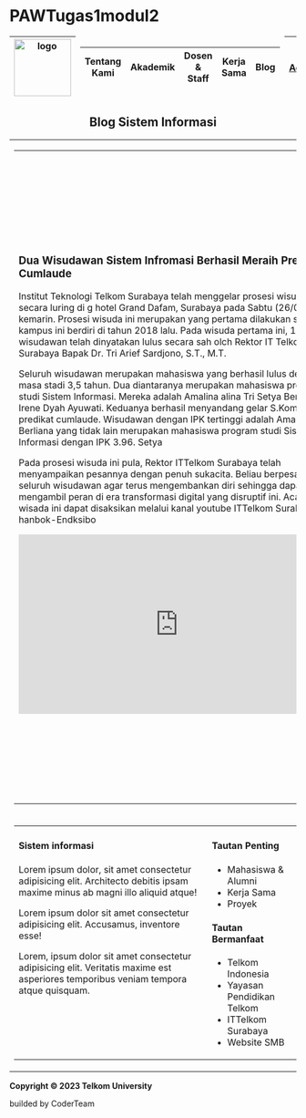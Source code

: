 # PAWTugas1modul2
<!DOCTYPE html>
<html lang="en">
  <head>
    <meta charset="UTF-8" />
    <meta name="viewport" content="width=device-width, initial-scale=1.0" />
    <title>Document</title>
    <style>
      table {
        border-spacing: 2;
        border-collapse: collapse;
        width: 100%;
      }

      th,
      td {
        border: solid 1px black;
        padding: 10px;
      }

      /* th {
        background-color: lightsteelblue;
      } */

      tfoot {
        font-weight: bold;
      }
      .Body-text {
        text-align: center;
      }
      .nastedOneCategory {
        text-align: center;
      }
      .videoIframe {
        margin-top: 1rem;
      }
      .artikelLinks {
        vertical-align: top;
      }
      .artikelLinks div ul li {
        margin-top: 0.5rem;
      }
      .nastedBottom {
        vertical-align: top;
      }
    </style>
  </head>
  <body>
  </style>
</head>
<body>
  <div>
    <table>
      <thead>
        <tr>
          <th>
            <img
              src="https://bis-sby.telkomuniversity.ac.id/wp-content/uploads/2024/03/LogoSiBaru.png"
              alt="logo"
              width="100px"
            />
          </th>
          <td>
            <table>
              <thead>
                <tr>
                  <th>Tentang Kami</th>
                  <th>Akademik</th>
                  <th>Dosen & Staff</th>
                  <th>Kerja Sama</th>
                  <th>Blog</th>
                </tr>
              </thead>
            </table>
          </td>
          <th>
            <a href="#">Admisi</a>
          </th>
        </tr>
      </thead>
    </table>
  </div>
  <div class="Body-text">
    <h2>Blog Sistem Informasi</h2>
  </div>
  <div>
    <table>
      <tr>
        <td>
          <table>
            <tr>
              <td width="75%">
                <div>
                  <h3>
                    Dua Wisudawan Sistem Infromasi Berhasil Meraih Predikat
                    Cumlaude
                  </h3>
                </div>
                <div>
                  <p>
                    Institut Teknologi Telkom Surabaya telah menggelar prosesi
                    wisuda ke-1 secara luring di g hotel Grand Dafam, Surabaya
                    pada Sabtu (26/03/2022) kemarin. Prosesi wisuda ini
                    merupakan yang pertama dilakukan sejak kampus ini berdiri
                    di tahun 2018 lalu. Pada wisuda pertama ini, 16 wisudawan
                    telah dinyatakan lulus secara sah olch Rektor IT Telkom
                    Surabaya Bapak Dr. Tri Arief Sardjono, S.T., M.T.
                  </p>
                  <p>
                    Seluruh wisudawan merupakan mahasiswa yang berhasil lulus
                    dengan masa stadi 3,5 tahun. Dua diantaranya merupakan
                    mahasiswa program studi Sistem Informasi. Mereka adalah
                    Amalina alina Tri Setya Berliana din Irene Dyah Ayuwati.
                    Keduanya berhasil menyandang gelar S.Kom dengan predikat
                    cumlaude. Wisudawan dengan IPK tertinggi adalah Amalina
                    Tri S Berliana yang tidak lain merupakan mahasiswa program
                    studi Sistem Informasi dengan IPK 3.96. Setya
                  </p>
                  Pada prosesi wisuda ini pula, Rektor ITTelkom Surabaya telah
                  menyampaikan pesannya dengan penuh sukacita. Beliau berpesan
                  bagi seluruh wisudawan agar terus mengembankan diri sehingga
                  dapat mengambil peran di era transformasi digital yang
                  disruptif ini. Acara wisada ini dapat disaksikan melalui
                  kanal youtube ITTelkom Surabaya hanbok-Endksibo
                </div>
                <div class="videoIframe">
                  <iframe
                    width="560"
                    height="315"
                    src="https://www.youtube.com/embed/bboTVfT1NWY?si=sgAhpZXkGKGKlLdy"
                    title="YouTube video player"
                    frameborder="0"
                    allow="accelerometer; autoplay; clipboard-write; encrypted-media; gyroscope; picture-in-picture; web-share"
                    referrerpolicy="strict-origin-when-cross-origin"
                    allowfullscreen
                  ></iframe>
                </div>
              </td>
              <td class="artikelLinks">
                <div>
                  <h4>Tautan Penting</h4>
                  <ul>
                    <li>
                      <a href="#">Lorem, ipsum dolor.</a>
                    </li>
                    <li>
                      <a href="#"
                        >Lorem ipsum dolor sit amet consectetur adipisicing
                        elit.</a
                      >
                    </li>
                    <li>
                      <a href="#">Lorem ipsum dolor sit amet consectetur.</a>
                    </li>
                    <li>
                      <a href="#"
                        >Lorem ipsum dolor sit amet consectetur adipisicing
                        elit. Quisquam.</a
                      >
                    </li>
                    <li>
                      <a href="#"
                        >Lorem ipsum dolor sit amet consectetur adipisicing
                        elit. Quod?</a
                      >
                    </li>
                    <li>
                      <a href="#">Lorem ipsum dolor sit amet consectetur.</a>
                    </li>
                  </ul>
                </div>
                <div>
                  <h4>Artikel Terpopuler</h4>
                  <ul>
                    <li>
                      <a href="#"
                        >Lorem ipsum dolor sit amet consectetur adipisicing
                        elit. Quisquam.</a
                      >
                    </li>
                    <li>
                      <a href="#"
                        >Lorem ipsum dolor sit amet consectetur adipisicing
                        elit. Quod?</a
                      >
                    </li>
                    <li>
                      <a href="#">Lorem ipsum dolor sit amet consectetur.</a>
                    </li>
                  </ul>
                </div>
              </td>
            </tr>
          </table>
        </td>
      </tr>
      <tr >
        <td>
          <table class="">
            <tr class="nastedBottom">
              <td>
                <h4>Sistem informasi</h4>
                <p>
                  Lorem ipsum dolor, sit amet consectetur adipisicing elit.
                  Architecto debitis ipsam maxime minus ab magni illo aliquid
                  atque!
                </p>
                <p>
                  Lorem ipsum dolor sit amet consectetur adipisicing elit.
                  Accusamus, inventore esse!
                </p>
                <p>
                  Lorem, ipsum dolor sit amet consectetur adipisicing elit.
                  Veritatis maxime est asperiores temporibus veniam tempora
                  atque quisquam.
                </p>
              </td>
              <td>
                <div>
                  <h4>Tautan Penting</h4>
                  <ul>
                    <li>Mahasiswa & Alumni</li>
                    <li>Kerja Sama</li>
                    <li>Proyek</li>
                  </ul>
                </div>
                <div>
                  <h4>Tautan Bermanfaat</h4>
                  <ul>
                    <li>Telkom Indonesia</li>
                    <li>Yayasan Pendidikan Telkom</li>
                    <li>ITTelkom Surabaya</li>
                    <li>Website SMB</li>
                  </ul>
                </div>
              </td>
              <td>
                <div>
                  <h4>Info Kontak</h4>
                  <ul>
                    <li>
                      <strong>Alamat :</strong> Lorem ipsum dolor sit amet
                      consectetur.
                    </li>
                    <li><strong>Telpone :</strong> 0937465890</li>
                    <li><strong>Email :</strong> Lorem ipsum@dolor sit</li>
                  </ul>
                </div>
                <div>
                  <h4>Media Sosial</h4>
                  <ul>
                    <li>Instagram</li>
                  </ul>
                </div>
              </td>
            </tr>
          </table>
        </td>
      </tr>
    </table>
  </div>
  <div>
    <p><strong>Copyright © 2023 Telkom University</strong></p>
    <p>builded by CoderTeam</p>
  </div>
</body>
</html>
